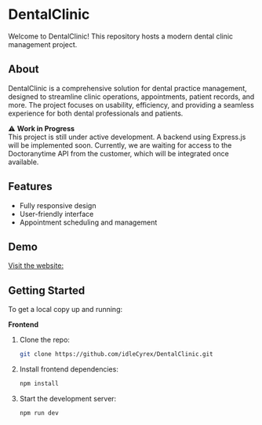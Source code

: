 # DentalClinic

Welcome to DentalClinic! This repository hosts a modern dental clinic management project.

## About

DentalClinic is a comprehensive solution for dental practice management, designed to streamline clinic operations, appointments, patient records, and more. The project focuses on usability, efficiency, and providing a seamless experience for both dental professionals and patients.

⚠️ **Work in Progress**  
This project is still under active development. A backend using Express.js will be implemented soon. Currently, we are waiting for access to the Doctoranytime API from the customer, which will be integrated once available.

## Features
- Fully responsive design
- User-friendly interface
- Appointment scheduling and management

## Demo

[Visit the website:](https://dentist.idlee.xyz/) <!-- Add your deployed website URL here if available -->

## Getting Started
To get a local copy up and running:

**Frontend**

1. Clone the repo:
   ```bash
   git clone https://github.com/idleCyrex/DentalClinic.git
   ```
2. Install frontend dependencies:
   ```bash
   npm install
   ```
3. Start the development server:
   ```bash
   npm run dev
   ```

<!-- Backend instructions will be added once the Express.js API is available. -->
